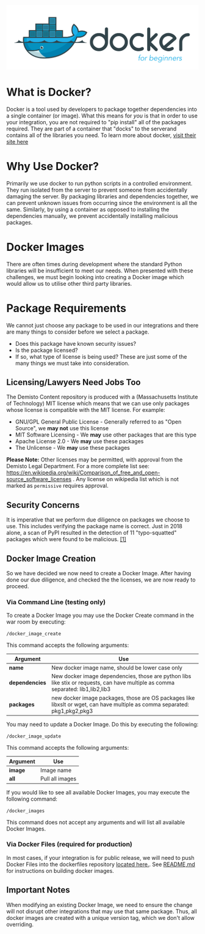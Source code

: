 ![](docker-for-beginners.png)

# What is Docker?
Docker is a tool used by developers to package together dependencies into a single container (or image). What this means for *you* is that in order to use your integration, you are not required to "pip install" all of the packages required. They are part of a container that "docks" to the serverand contains all of the libraries you need. To learn more about docker, [visit their site here](https://docs.docker.com/)

# Why Use Docker?
Primarily we use docker to run python scripts in a controlled environment. They run isolated from the server to prevent someone from accidentally damaging the server. By packaging libraries and dependencies together, we can prevent unknown issues from occurring since the environment is all the same. Similarly, by using a container as opposed to installing the dependencies manually, we prevent accidentally installing malicious packages.

# Docker Images 

There are often times during development where the standard Python libraries will be insufficient to meet our needs. When presented with these challenges, we must begin looking into creating a Docker image which would allow us to utilise other third party libraries.

# Package Requirements
We cannot just choose any package to be used in our integrations and there are many things to consider before we select a package. 
* Does this package have known security issues? 
* Is the package licensed? 
* If so, what type of license is being used?
These are just some of the many things we must take into consideration.

## Licensing/Lawyers Need Jobs Too
The Demisto Content repository is produced with a (Massachusetts Institute of Technology) MIT license which means that we can use only packages whose license is compatible with the MIT license. For example:
* GNU/GPL General Public License - Generally referred to as "Open Source", we **may not** use this license
* MIT Software Licensing - We **may** use other packages that are this type
* Apache License 2.0 - We **may** use these packages
* The Unlicense - We **may** use these packages

**Please Note:** Other licenses may be permitted, with approval from the Demisto Legal Department. For a more complete list see: https://en.wikipedia.org/wiki/Comparison_of_free_and_open-source_software_licenses . Any license on wikipedia list which is not marked as `permissive` requires approval.

## Security Concerns
It is imperative that we perform due diligence on packages we choose to use. This includes verifying the package name is correct. Just in 2018 alone, a scan of PyPI resulted in the detection of 11 "typo-squatted" packages which were found to be malicious. [[1]](https://medium.com/@bertusk/detecting-cyber-attacks-in-the-python-package-index-pypi-61ab2b585c67)

## Docker Image Creation
So we have decided we now need to create a Docker Image. After having done our due diligence, and checked the the licenses, we are now ready to proceed.

### Via Command Line (testing only)
To create a Docker Image you may use the Docker Create command in the war room by executing:
```
/docker_image_create
```

This command accepts the following arguments:

| Argument  | Use  |
|---|---|
| **name**  | New docker image name, should be lower case only  |
| **dependencies**  |  New docker image dependencies, those are python libs like stix or requests, can have multiple as comma separated: lib1,lib2,lib3 |
| **packages**  |  new docker image packages, those are OS packages like libxslt or wget, can have multiple as comma separated: pkg1,pkg2,pkg3 |


You may need to update a Docker Image. Do this by executing the following:
```
/docker_image_update
```

This command accepts the following arguments:

| Argument | Use |
|---|---|
| **image** | Image name |
| **all** | Pull all images|

If you would like to see all available Docker Images, you may execute the following command:
```
/docker_images
```
This command does not accept any arguments and will list all available Docker Images.

### Via Docker Files (required for production)
In most cases, if your integration is for public release, we will need to push Docker Files into the dockerfiles repository [located here.](https://github.com/demisto/dockerfiles). See [README,md](https://github.com/demisto/dockerfiles/blob/master/README.md) for instructions on building docker images. 

## Important Notes
When modifying an existing Docker Image, we need to ensure the change will not disrupt other integrations that may use that same package. Thus, all docker images are created with a unique version tag, which we don't allow overriding. 
